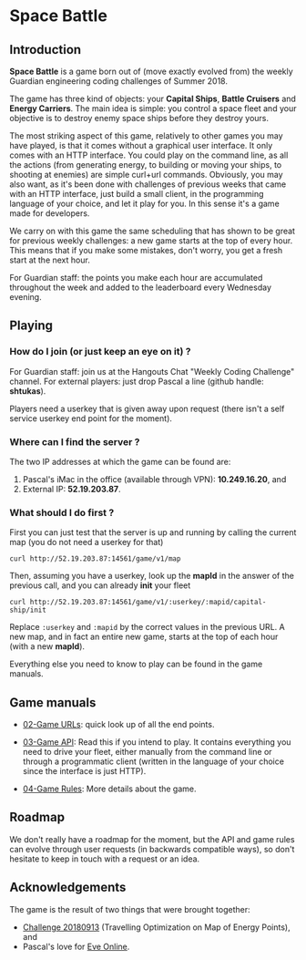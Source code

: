 # Space Battle

## Introduction

**Space Battle** is a game born out of (move exactly evolved from) the weekly Guardian engineering coding challenges of Summer 2018. 

The game has three kind of objects: your **Capital Ships**, **Battle Cruisers** and **Energy Carriers**. The main idea is simple: you control a space fleet and your objective is to destroy enemy space ships before they destroy yours.

The most striking aspect of this game, relatively to other games you may have played, is that it comes without a graphical user interface. It only comes with an HTTP interface. You could play on the command line, as all the actions (from generating energy, to building or moving your ships, to shooting at enemies) are simple curl+url commands. Obviously, you may also want, as it's been done with challenges of previous weeks that came with an HTTP interface, just build a small client, in the programming language of your choice, and let it play for you. In this sense it's a game made for developers. 

We carry on with this game the same scheduling that has shown to be great for previous weekly challenges: a new game starts at the top of every hour. This means that if you make some mistakes, don't worry, you get a fresh start at the next hour. 

For Guardian staff: the points you make each hour are accumulated throughout the week and added to the leaderboard every Wednesday evening.

## Playing

### How do I join (or just keep an eye on it) ?

For Guardian staff: join us at the Hangouts Chat "Weekly Coding Challenge" channel. For external players: just drop Pascal a line (github handle: **shtukas**).

Players need a userkey that is given away upon request (there isn't a self service userkey end point for the moment).

### Where can I find the server ?

The two IP addresses at which the game can be found are: 

1. Pascal's iMac in the office (available through VPN): **10.249.16.20**, and 
2. External IP: **52.19.203.87**.

### What should I do first ?

First you can just test that the server is up and running by calling the current map (you do not need a userkey for that)

```
curl http://52.19.203.87:14561/game/v1/map
```

Then, assuming you have a userkey, look up the **mapId** in the answer of the previous call, and you can already **init** your fleet

```
curl http://52.19.203.87:14561/game/v1/:userkey/:mapid/capital-ship/init
```

Replace `:userkey` and `:mapid` by the correct values in the previous URL. A new map, and in fact an entire new game, starts at the top of each hour (with a new **mapId**). 

Everything else you need to know to play can be found in the game manuals.

## Game manuals

- [02-Game URLs](02-Game-URLs.txt): quick look up of all the end points.

- [03-Game API](03-Game-API.md): Read this if you intend to play. It contains everything you need to drive your fleet, either manually from the command line or through a programmatic client (written in the language of your choice since the interface is just HTTP).

- [04-Game Rules](04-Game-Rules.md): More details about the game.

## Roadmap

We don't really have a roadmap for the moment, but the API and game rules can evolve through user requests (in backwards compatible ways), so don't hesitate to keep in touch with a request or an idea.

## Acknowledgements

The game is the result of two things that were brought together:

- [Challenge 20180913](https://github.com/guardian/techtime/tree/master/Coding%20Challenges/Challenges%20Timeline/20180913%20Travelling%20Optimization%20on%20Map%20of%20Energy%20Points) (Travelling Optimization on Map of Energy Points), and 
- Pascal's love for [Eve Online](https://en.wikipedia.org/wiki/Eve_Online).
